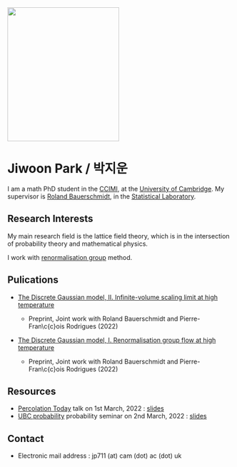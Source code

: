 <header>
  <!-- TL;DR -->
</header>

<img src="https://jiwoon-park-math.github.io/temp.jpg" width="250" height="300">

# Jiwoon Park / 박지운

I am a math PhD student in the [CCIMI](https://www.ccimi.maths.cam.ac.uk), at the [University of Cambridge](https://www.cam.ac.uk). My supervisor is [Roland Bauerschmidt](http://www.statslab.cam.ac.uk/~rb812/), in the [Statistical Laboratory](http://www.statslab.cam.ac.uk).

## Research Interests

My main research field is the lattice field theory, which is in the intersection of probability theory and mathematical physics. 

I work with [renormalisation group](https://en.wikipedia.org/wiki/Renormalization_group) method.

## Pulications

- [The Discrete Gaussian model, II. Infinite-volume scaling limit at high temperature](https://arxiv.org/abs/2202.02287)
  - Preprint, Joint work with Roland Bauerschmidt and Pierre-Fran\c{c}ois Rodrigues (2022)

- [The Discrete Gaussian model, I. Renormalisation group flow at high temperature](https://arxiv.org/abs/2202.02286)
  - Preprint, Joint work with Roland Bauerschmidt and Pierre-Fran\c{c}ois Rodrigues (2022)

## Resources

- [Percolation Today](https://percolation.ethz.ch) talk on 1st March, 2022 : [slides](https://jiwoon-park-math.github.io/resources/1st_March_percolation_today.pdf)
- [UBC probability](https://secure.math.ubc.ca/Links/Probability//) probability seminar on 2nd March, 2022 : [slides](https://jiwoon-park-math.github.io/resources/2nd_March_UBC_Probability.pdf)

## Contact

- Electronic mail address : jp711 (at) cam (dot) ac (dot) uk
